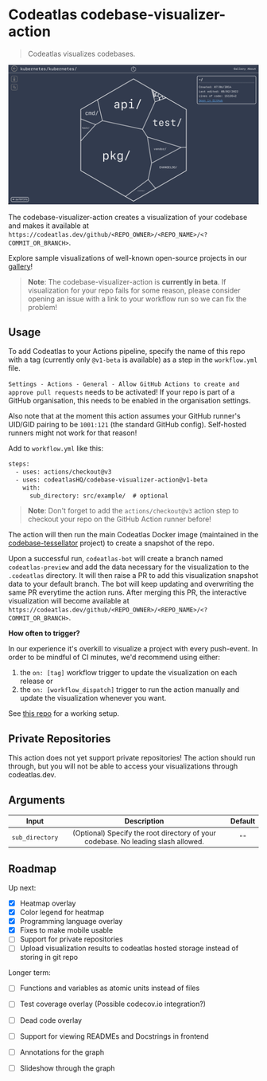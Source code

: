 # Codeatlas codebase-visualizer-action

> Codeatlas visualizes codebases.

![Codebase visualization for k8s](images/codeatlas-kubernetes-diagram.png)

The codebase-visualizer-action creates a visualization of your codebase and makes it available at `https://codeatlas.dev/github/<REPO_OWNER>/<REPO_NAME>/<?COMMIT_OR_BRANCH>`. 

Explore sample visualizations of well-known open-source projects in our [gallery](https://codeatlas.dev/gallery)!

>**Note**: The codebase-visualizer-action is **currently in beta**. If visualization for your repo fails for some reason, please consider opening an issue with a link to your workflow run so we can fix the problem!
## Usage
To add Codeatlas to your Actions pipeline, specify the name of this repo with a tag (currently only `@v1-beta` is available) as a step in the `workflow.yml` file. 

`Settings - Actions - General - Allow GitHub Actions to create and approve pull requests` needs to be activated! If your repo is part of a GitHub organisation, this needs to be enabled in the organisation settings.

Also note that at the moment this action assumes your GitHub runner's UID/GID pairing to be `1001:121` (the standard GitHub config). Self-hosted runners might not work for that reason! 

Add to `workflow.yml` like this:

```
steps:
  - uses: actions/checkout@v3
  - uses: codeatlasHQ/codebase-visualizer-action@v1-beta
  	with:
  	  sub_directory: src/example/  # optional
```

>**Note**: Don't forget to add the `actions/checkout@v3` action step to checkout your repo on the GitHub Action runner before!

The action will then run the main Codeatlas Docker image (maintained in the [codebase-tessellator](https://github.com/codeatlasHQ/codebase-tessellator) project) to create a snapshot of the repo.

Upon a successful run, `codeatlas-bot` will create a branch named `codeatlas-preview` and add the data necessary for the visualization to the `.codeatlas` directory. It will then raise a PR to add this visualization snapshot data to your default branch. The bot will keep updating and overwriting the same PR everytime the action runs. After merging this PR, the interactive visualization will become available at `https://codeatlas.dev/github/<REPO_OWNER>/<REPO_NAME>/<?COMMIT_OR_BRANCH>`.

**How often to trigger?**

In our experience it's overkill to visualize a project with every push-event. In order to be mindful of CI minutes, we'd recommend using either:
1) the `on: [tag]` workflow trigger to update the visualization on each release or
2) the `on: [workflow_dispatch]` trigger to run the action manually and update the visualization whenever you want.

See [this repo](https://github.com/codeatlasHQ/flask) for a working setup.

## Private Repositories
This action does not yet support private repositories! The action should run through, but you will not be able to access your visualizations through codeatlas.dev.

## Arguments

| Input | Description | Default |
| :---:     |     :---:   |    :---:   |
| `sub_directory` | (Optional) Specify the root directory of your codebase. No leading slash allowed. | `""` |

## Roadmap
Up next:
- [x] Heatmap overlay
- [x] Color legend for heatmap
- [x] Programming language overlay
- [x] Fixes to make mobile usable
- [ ] Support for private repositories
- [ ] Upload visualization results to codeatlas hosted storage instead of storing in git repo

Longer term:
- [ ] Functions and variables as atomic units instead of files
- [ ] Test coverage overlay (Possible codecov.io integration?)
- [ ] Dead code overlay
- [ ] Support for viewing READMEs and Docstrings in frontend
- [ ] Annotations for the graph
- [ ] Slideshow through the graph

